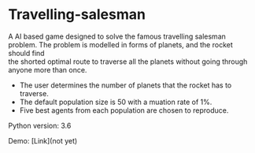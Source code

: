 # Travelling-salesman
A AI based game designed to solve the famous travelling salesman problem. The problem is modelled in forms of planets, and the rocket should find  
the shorted optimal route to traverse all the planets without going through anyone more than once.  

* The user determines the number of planets that the rocket has to traverse.
* The default population size is 50 with a muation rate of 1%.  
* Five best agents from each population are chosen to reproduce.
 
Python version: 3.6

Demo: [Link](not yet)
